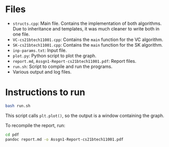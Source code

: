 # Files

- `structs.cpp`: Main file. Contains the implementation of both algorithms. Due to inheritance and templates, it was much cleaner to write both in one file.
- `VC-cs21btech11001.cpp`: Contains the `main` function for the VC algorithm.
- `SK-cs21btech11001.cpp`: Contains the `main` function for the SK algorithm.
- `inp-params.txt`: Input file.
- `plot.py`: Python script to plot the graph.
- `report.md`, `Assgn1-Report-cs21btech11001.pdf`: Report files.
- `run.sh`: Script to compile and run the programs.
- Various output and log files.

# Instructions to run

```bash
bash run.sh
```

This script calls `plt.plot()`, so the output is a window containing the graph. 

To recompile the report, run:

```bash
cd pdf
pandoc report.md -o Assgn1-Report-cs21btech11001.pdf
```